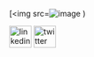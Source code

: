 
 [<img src=![image](https://github.com/cyber6l/eCTHP/assets/131306259/edd93019-6c9f-4a73-a91a-7774051b1949)
)

 
 [<img src='https://cdn.jsdelivr.net/npm/simple-icons@3.0.1/icons/linkedin.svg' alt='linkedin' height='40'>](https://www.linkedin.com/in/talal-alqahtani-b757b1269/)  [<img src='https://cdn.jsdelivr.net/npm/simple-icons@3.0.1/icons/twitter.svg' alt='twitter' height='40'>](https://twitter.com/@cyber6l)
